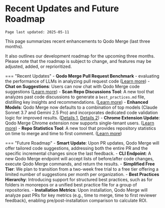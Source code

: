 # Recent Updates and Future Roadmap

`Page last updated: 2025-05-11`

This page summarizes recent enhancements to Qodo Merge (last three months).

It also outlines our development roadmap for the upcoming three months. Please note that the roadmap is subject to change, and features may be adjusted, added, or reprioritized.

=== "Recent Updates"
    - **Qodo Merge Pull Request Benchmark** - evaluating the performance of LLMs in analyzing pull request code ([Learn more](https://qodo-merge-docs.qodo.ai/pr_benchmark/))
    - **Chat on Suggestions**:  Users can now chat with Qodo Merge code suggestions ([Learn more](https://qodo-merge-docs.qodo.ai/tools/improve/#chat-on-code-suggestions))
    - **Scan Repo Discussions Tool**: A new tool that analyzes past code discussions to generate a `best_practices.md` file, distilling key insights and recommendations. ([Learn more](https://qodo-merge-docs.qodo.ai/tools/scan_repo_discussions/))
    - **Enhanced Models**: Qodo Merge now defaults to a combination of top models (Claude Sonnet 3.7 and Gemini 2.5 Pro) and incorporates dedicated code validation logic for improved results. ([Details 1](https://qodo-merge-docs.qodo.ai/usage-guide/qodo_merge_models/), [Details 2](https://qodo-merge-docs.qodo.ai/core-abilities/code_validation/))
    - **Chrome Extension Update**: Qodo Merge Chrome extension now supports single-tenant users. ([Learn more](https://qodo-merge-docs.qodo.ai/chrome-extension/options/#configuration-options/))
    - **Repo Statistics Tool**: A new tool that provides repository statistics on time to merge and time to first comment. ([Learn more](https://qodo-merge-docs.qodo.ai/tools/repo_statistics/))

=== "Future Roadmap"
    - **Smart Update**: Upon PR updates, Qodo Merge will offer tailored code suggestions, addressing both the entire PR and the specific incremental changes since the last feedback.
    - **CLI Endpoint**: A new Qodo Merge endpoint will accept lists of before/after code changes, execute Qodo Merge commands, and return the results.
    - **Simplified Free Tier**: We plan to transition from a two-week free trial to a free tier offering a limited number of suggestions per month per organization.
    - **Best Practices Hierarchy**: Introducing support for structured best practices, such as for folders in monorepos or a unified best practice file for a group of repositories.
    - **Installation Metrics**: Upon installation, Qodo Merge will analyze past PRs for key metrics (e.g., time to merge, time to first reviewer feedback), enabling pre/post-installation comparison to calculate ROI.